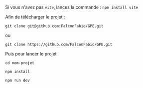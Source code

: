 Si vous n'avez pas `vite`, lancez la commande :
`npm install vite`

Afin de télécharger le projet :

```
git clone git@github.com:FalconFabio/GPE.git
```

ou

```
git clone https://github.com/FalconFabio/GPE.git
```

Puis pour lancer le projet

```
cd nom-projet
```

```
npm install
```

```
npm run dev
```
